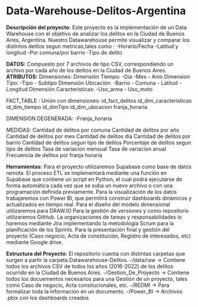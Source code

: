 # Data-Warehouse-Delitos-Argentina

**Descripción del proyecto**: Este proyecto es la implementación de un Data Warehouse con el objetivo de analizar los delitos en la Ciudad de Buenos Aires, Argentina. Nuestro Datawarehouse permite visualizar y comparar los distintos delitos segun metricas,tales como : 
-Horario/Fecha 
-Latitud y longitud 
-Por comuna/por barrio 
-Tipo de delito 

**DATOS:** 
Compuesto por 7 archivos de tipo CSV, correspondiendo un archivo por cada año de los delitos en la Ciudad de Buenos Aires.
**ATRIBUTOS:**
   Dimensiones:
   Dimensión Tiempo:  -Dia  -Mes - Anio
   Dimension Tipo: -Tipo - Subtipo 
   Dimensión Ubicación: -Barrio - Comuna - Latitud -Longitud
   Dimensión Caracteristicas: -Uso_arma - Uso_moto 
   
   FACT_TABLE : 
   Unión con dimensiones:
   id_fact_delitos
   id_dim_caracteristicas
   id_dim_tiempo
   id_dimTipo
   id_dim_ubicacion
   franja_horaria
   
   DIMENSION DEGENERADA: -Franja_horaria 
   
   MEDIDAS: 
   Cantidad de delitos por comuna
   Cantidad de delitos por año
   Cantidad de delitos por mes
   Cantidad de delitos dia
   Cantidad de delitos por barrio
   Cantidad de delitos segun tipo de delitos
   Porcentaje de delitos segun tipo de delitos
   Tasa de variacion mensual
   Tasa de variacion anual
   Frecuencia de delitos por franja horaria


**Herramientas:** 
Para el proyecto utilizaremos Supabase como base de datos remota. El proceso ETL se implementará mediante una función en Supabase que contiene un script en Python, el cual podrá ejecutarse de forma automática cada vez que se suba un nuevo archivo o con una programación definida previamente. Para la visualización de los datos trabajaremos con Power BI, que permitirá construir dashboards dinámicos y actualizados en tiempo real. 
Para el diseño del modelo dimensional utilizaremos para DRAW.IO 
Para la gestión de versiones y como repositorio utilizaremos GitHub. 
La organizaciones de tareas y responsabilidades lo haremos mediante Jira implementando la metodologia Scrum para la planificación de los Sprints. 
Para la presentación final y gestión del proyecto (Caso negocio, Acta de constitución, Registro de interesados, etc) mediante Google drive.

**Estructura del Proyecto:** 
El repositorio cuenta con distintas carpetas que surgen a partir la carpeta Datawarehouse-Delitos. 
-/data/raw -> Contiene todos los archivos CSV de todos los años (2016-2022) de los delitos ocurrido en la Ciudad de Buenos Aires.
-/Gestion_De_Proyecto -> Contiene todos los docuementos necesarios para una Gestión de un proyecto, tales como Caso de negocio, Acta consitucionales, etc. 
-/REDMI -> Para formalizar toda la información en un documento. 
-/Power_BI -> Archivos .pbix con los dashboards creados
